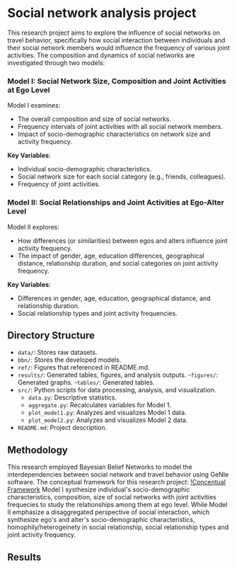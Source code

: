 # Social network analysis project
This research project aims to explore the influence of social networks on travel behavior, specifically how social interaction between individuals and their social network members would influence the frequency of various joint activities. The composition and dynamics of social networks are investigated through two models:

### Model I: Social Network Size, Composition and Joint Activities at Ego Level
Model I examines:
- The overall composition and size of social networks.
- Frequency intervals of joint activities with all social network members.
- Impact of socio-demographic characteristics on network size and activity frequency.

**Key Variables**:
- Individual socio-demographic characteristics.
- Social network size for each social category (e.g., friends, colleagues).
- Frequency of joint activities.

### Model II: Social Relationships and Joint Activities at Ego-Alter Level
Model II explores:
- How differences (or similarities) between egos and alters influence joint activity frequency.
- The impact of gender, age, education differences, geographical distance, relationship duration, and social categories on joint activity frequency.

**Key Variables**:
- Differences in gender, age, education, geographical distance, and relationship duration.
- Social relationship types and joint activity frequencies.

## Directory Structure
- `data/`: Stores raw datasets.
- `bbn/`: Stores the developed models.
- `ref/`: Figures that referenced in README.md.
- `results/`: Generated tables, figures, and analysis outputs.
  -`figures/`: Generated graphs.
  -`tables/`: Generated tables.
- `src/`: Python scripts for data processing, analysis, and visualization.
  - `data.py`: Descriptive statistics.
  - `aggregate.py`: Recalculates variables for Model 1.
  - `plot_model1.py`: Analyzes and visualizes Model 1 data.
  - `plot_model2.py`: Analyzes and visualizes Model 2 data.
- `README.md`: Project description.


## Methodology
This research employed Bayesian Belief Networks to model the interdependencies between social network and travel behavior using GeNIe software. The conceptual framework for this research project:
[!Concentual Framework](ref/con_framework.png)
Model I systhesize individual's socio-demographic characteristics, composition, size of social networks with joint activities frequecies to study the relationships among them at ego level. While Model II emphasize a disaggregated perspective of social interaction, which synthesize ego's and alter's socio-demographic characteristics, homophily/heterogeinety in social relationship, social relationship types and joint activity frequency. 

## Results

